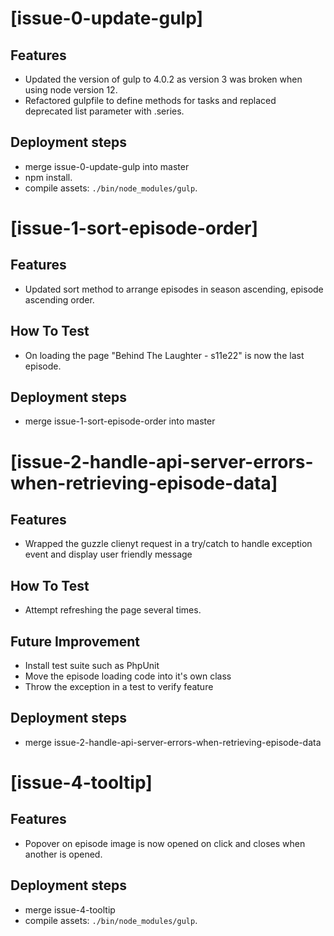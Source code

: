 # [issue-0-update-gulp]

## Features
- Updated the version of gulp to 4.0.2 as version 3 was broken when using node version 12.
- Refactored gulpfile to define methods for tasks and replaced deprecated list parameter with .series.
## Deployment steps
- merge issue-0-update-gulp into master
- npm install.
- compile assets: `./bin/node_modules/gulp`.

# [issue-1-sort-episode-order]

## Features
- Updated sort method to arrange episodes in season ascending, episode ascending order.
## How To Test
- On loading the page "Behind The Laughter - s11e22" is now the last episode. 
## Deployment steps
- merge issue-1-sort-episode-order into master

# [issue-2-handle-api-server-errors-when-retrieving-episode-data]

## Features
- Wrapped the guzzle clienyt request in a try/catch to handle exception event and display user friendly message
## How To Test
- Attempt refreshing the page several times.
## Future Improvement
- Install test suite such as PhpUnit
- Move the episode loading code into it's own class
- Throw the exception in a test to verify feature
## Deployment steps
- merge issue-2-handle-api-server-errors-when-retrieving-episode-data

# [issue-4-tooltip]

## Features
- Popover on episode image is now opened on click and closes when another is opened.
## Deployment steps
- merge issue-4-tooltip
- compile assets: `./bin/node_modules/gulp`.